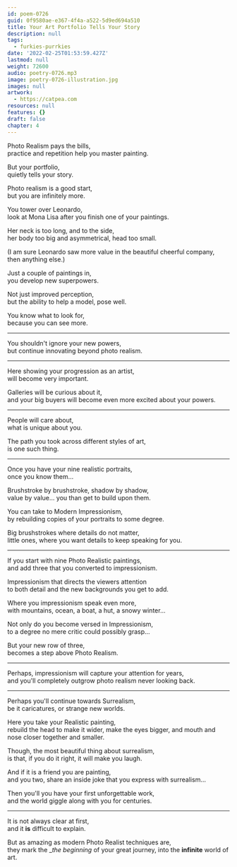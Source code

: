 ```yaml
---
id: poem-0726
guid: 0f9580ae-e367-4f4a-a522-5d9ed694a510
title: Your Art Portfolio Tells Your Story
description: null
tags:
  - furkies-purrkies
date: '2022-02-25T01:53:59.427Z'
lastmod: null
weight: 72600
audio: poetry-0726.mp3
image: poetry-0726-illustration.jpg
images: null
artwork:
  - https://catpea.com
resources: null
features: {}
draft: false
chapter: 4
---
```


Photo Realism pays the bills,\
practice and repetition help you master painting.

But your portfolio,\
quietly tells your story.

Photo realism is a good start,\
but you are infinitely more.

You tower over Leonardo,\
look at Mona Lisa after you finish one of your paintings.

Her neck is too long, and to the side,\
her body too big and asymmetrical, head too small.

(I am sure Leonardo saw more value in the beautiful cheerful company,\
then anything else.)

Just a couple of paintings in,\
you develop new superpowers.

Not just improved perception,\
but the ability to help a model, pose well.

You know what to look for,\
because you can see more.

---

You shouldn't ignore your new powers,\
but continue innovating beyond photo realism.

---

Here showing your progression as an artist,\
will become very important.

Galleries will be curious about it,\
and your big buyers will become even more excited about your powers.

---

People will care about,\
what is unique about you.

The path you took across different styles of art,\
is one such thing.

---

Once you have your nine realistic portraits,\
once you know them...

Brushstroke by brushstroke, shadow by shadow,\
value by value... you than get to build upon them.

You can take to Modern Impressionism,\
by rebuilding copies of your portraits to some degree.

Big brushstrokes where details do not matter,\
little ones, where you want details to keep speaking for you.

---

If you start with nine Photo Realistic paintings,\
and add three that you converted to impressionism.

Impressionism that directs the viewers attention\
to both detail and the new backgrounds you get to add.

Where you impressionism speak even more,\
with mountains, ocean, a boat, a hut, a snowy winter...

Not only do you become versed in Impressionism,\
to a degree no mere critic could possibly grasp...

But your new row of three,\
becomes a step above Photo Realism.

---

Perhaps, impressionism will capture your attention for years,\
and you'll completely outgrow photo realism never looking back.

---

Perhaps you'll continue towards Surrealism,\
be it caricatures, or strange new worlds.

Here you take your Realistic painting,\
rebuild the head to make it wider, make the eyes bigger, and mouth and nose closer together and smaller.

Though, the most beautiful thing about surrealism,\
is that, if you do it right, it will make you laugh.

And if it is a friend you are painting,\
and you two, share an inside joke that you express with surrealism...

Then you'll you have your first unforgettable work,\
and the world giggle along with you for centuries.

---

It is not always clear at first,\
and it **is** difficult to explain.

But as amazing as modern Photo Realist techniques are,\
they mark the \_*the beginning* of your great journey, into the **infinite** world of art.
